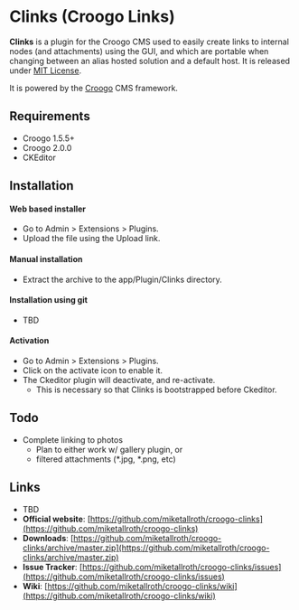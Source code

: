 # Clinks (Croogo Links)

**Clinks** is a plugin for the Croogo CMS used to easily create links to internal nodes (and attachments) using the GUI, and which are portable when changing between an alias hosted solution and a default host. It is released under [MIT License](LICENSE.txt).

It is powered by the [Croogo](http://croogo.org) CMS framework.

## Requirements
  * Croogo 1.5.5+
  * Croogo 2.0.0
  * CKEditor

## Installation

#### Web based installer

  * Go to Admin > Extensions > Plugins.
  * Upload the file using the Upload link.

#### Manual installation

  * Extract the archive to the app/Plugin/Clinks directory.

#### Installation using git

  * TBD

#### Activation

  * Go to Admin > Extensions > Plugins.
  * Click on the activate icon to enable it.
  * The Ckeditor plugin will deactivate, and re-activate.
    * This is necessary so that Clinks is bootstrapped before Ckeditor.

## Todo

  * Complete linking to photos
    * Plan to either work w/ gallery plugin, or
    * filtered attachments (*.jpg, *.png, etc)

## Links

  * TBD
  * **Official website**: [https://github.com/miketallroth/croogo-clinks](https://github.com/miketallroth/croogo-clinks)
  * **Downloads**: [https://github.com/miketallroth/croogo-clinks/archive/master.zip](https://github.com/miketallroth/croogo-clinks/archive/master.zip)
  * **Issue Tracker**: [https://github.com/miketallroth/croogo-clinks/issues](https://github.com/miketallroth/croogo-clinks/issues)
  * **Wiki**: [https://github.com/miketallroth/croogo-clinks/wiki](https://github.com/miketallroth/croogo-clinks/wiki)
